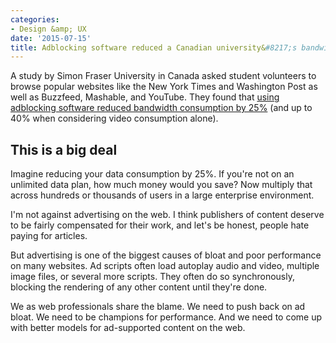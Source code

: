 ```yaml
---
categories:
- Design &amp; UX
date: '2015-07-15'
title: Adblocking software reduced a Canadian university&#8217;s bandwidth usage by up to 40%
---
```


A study by Simon Fraser University in Canada asked student volunteers to browse popular websites like the New York Times and Washington Post as well as Buzzfeed, Mashable, and YouTube. They found that [using adblocking software reduced bandwidth consumption by 25%](http://www.sfu.ca/content/dam/sfu/snfchs/pdfs/Adblock.Plus.Study.pdf) (and up to 40% when considering video consumption alone).
<!--more-->

## This is a big deal

Imagine reducing your data consumption by 25%. If you're not on an unlimited data plan, how much money would you save? Now multiply that across hundreds or thousands of users in a large enterprise environment.

I'm not against advertising on the web. I think publishers of content deserve to be fairly compensated for their work, and let's be honest, people hate paying for articles.

But advertising is one of the biggest causes of bloat and poor performance on many websites. Ad scripts often load autoplay audio and video, multiple image files, or several more scripts. They often do so synchronously, blocking the rendering of any other content until they're done.

We as web professionals share the blame. We need to push back on ad bloat. We need to be champions for performance. And we need to come up with better models for ad-supported content on the web.